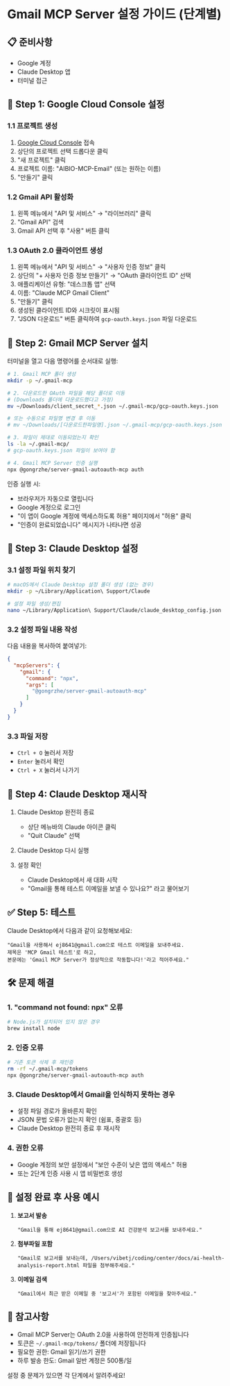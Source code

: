 # Gmail MCP Server 설정 가이드 (단계별)

## 📋 준비사항
- Google 계정
- Claude Desktop 앱
- 터미널 접근

## 🔧 Step 1: Google Cloud Console 설정

### 1.1 프로젝트 생성
1. [Google Cloud Console](https://console.cloud.google.com) 접속
2. 상단의 프로젝트 선택 드롭다운 클릭
3. "새 프로젝트" 클릭
4. 프로젝트 이름: "AIBIO-MCP-Email" (또는 원하는 이름)
5. "만들기" 클릭

### 1.2 Gmail API 활성화
1. 왼쪽 메뉴에서 "API 및 서비스" → "라이브러리" 클릭
2. "Gmail API" 검색
3. Gmail API 선택 후 "사용" 버튼 클릭

### 1.3 OAuth 2.0 클라이언트 생성
1. 왼쪽 메뉴에서 "API 및 서비스" → "사용자 인증 정보" 클릭
2. 상단의 "+ 사용자 인증 정보 만들기" → "OAuth 클라이언트 ID" 선택
3. 애플리케이션 유형: "데스크톱 앱" 선택
4. 이름: "Claude MCP Gmail Client"
5. "만들기" 클릭
6. 생성된 클라이언트 ID와 시크릿이 표시됨
7. "JSON 다운로드" 버튼 클릭하여 `gcp-oauth.keys.json` 파일 다운로드

## 🚀 Step 2: Gmail MCP Server 설치

터미널을 열고 다음 명령어를 순서대로 실행:

```bash
# 1. Gmail MCP 폴더 생성
mkdir -p ~/.gmail-mcp

# 2. 다운로드한 OAuth 파일을 해당 폴더로 이동
# (Downloads 폴더에 다운로드했다고 가정)
mv ~/Downloads/client_secret_*.json ~/.gmail-mcp/gcp-oauth.keys.json

# 또는 수동으로 파일명 변경 후 이동
# mv ~/Downloads/[다운로드한파일명].json ~/.gmail-mcp/gcp-oauth.keys.json

# 3. 파일이 제대로 이동되었는지 확인
ls -la ~/.gmail-mcp/
# gcp-oauth.keys.json 파일이 보여야 함

# 4. Gmail MCP Server 인증 실행
npx @gongrzhe/server-gmail-autoauth-mcp auth
```

인증 실행 시:
- 브라우저가 자동으로 열립니다
- Google 계정으로 로그인
- "이 앱이 Google 계정에 액세스하도록 허용" 페이지에서 "허용" 클릭
- "인증이 완료되었습니다" 메시지가 나타나면 성공

## 📝 Step 3: Claude Desktop 설정

### 3.1 설정 파일 위치 찾기
```bash
# macOS에서 Claude Desktop 설정 폴더 생성 (없는 경우)
mkdir -p ~/Library/Application\ Support/Claude

# 설정 파일 생성/편집
nano ~/Library/Application\ Support/Claude/claude_desktop_config.json
```

### 3.2 설정 파일 내용 작성
다음 내용을 복사하여 붙여넣기:

```json
{
  "mcpServers": {
    "gmail": {
      "command": "npx",
      "args": [
        "@gongrzhe/server-gmail-autoauth-mcp"
      ]
    }
  }
}
```

### 3.3 파일 저장
- `Ctrl + O` 눌러서 저장
- `Enter` 눌러서 확인
- `Ctrl + X` 눌러서 나가기

## 🔄 Step 4: Claude Desktop 재시작

1. Claude Desktop 완전히 종료
   - 상단 메뉴바의 Claude 아이콘 클릭
   - "Quit Claude" 선택

2. Claude Desktop 다시 실행

3. 설정 확인
   - Claude Desktop에서 새 대화 시작
   - "Gmail을 통해 테스트 이메일을 보낼 수 있나요?" 라고 물어보기

## ✅ Step 5: 테스트

Claude Desktop에서 다음과 같이 요청해보세요:

```
"Gmail을 사용해서 ej8641@gmail.com으로 테스트 이메일을 보내주세요. 
제목은 'MCP Gmail 테스트'로 하고, 
본문에는 'Gmail MCP Server가 정상적으로 작동합니다!'라고 적어주세요."
```

## 🛠️ 문제 해결

### 1. "command not found: npx" 오류
```bash
# Node.js가 설치되어 있지 않은 경우
brew install node
```

### 2. 인증 오류
```bash
# 기존 토큰 삭제 후 재인증
rm -rf ~/.gmail-mcp/tokens
npx @gongrzhe/server-gmail-autoauth-mcp auth
```

### 3. Claude Desktop에서 Gmail을 인식하지 못하는 경우
- 설정 파일 경로가 올바른지 확인
- JSON 문법 오류가 없는지 확인 (쉼표, 중괄호 등)
- Claude Desktop 완전히 종료 후 재시작

### 4. 권한 오류
- Google 계정의 보안 설정에서 "보안 수준이 낮은 앱의 액세스" 허용
- 또는 2단계 인증 사용 시 앱 비밀번호 생성

## 🎯 설정 완료 후 사용 예시

1. **보고서 발송**
   ```
   "Gmail을 통해 ej8641@gmail.com으로 AI 건강분석 보고서를 보내주세요."
   ```

2. **첨부파일 포함**
   ```
   "Gmail로 보고서를 보내는데, /Users/vibetj/coding/center/docs/ai-health-analysis-report.html 파일을 첨부해주세요."
   ```

3. **이메일 검색**
   ```
   "Gmail에서 최근 받은 이메일 중 '보고서'가 포함된 이메일을 찾아주세요."
   ```

## 📌 참고사항

- Gmail MCP Server는 OAuth 2.0을 사용하여 안전하게 인증됩니다
- 토큰은 `~/.gmail-mcp/tokens/` 폴더에 저장됩니다
- 필요한 권한: Gmail 읽기/쓰기 권한
- 하루 발송 한도: Gmail 일반 계정은 500통/일

설정 중 문제가 있으면 각 단계에서 알려주세요!